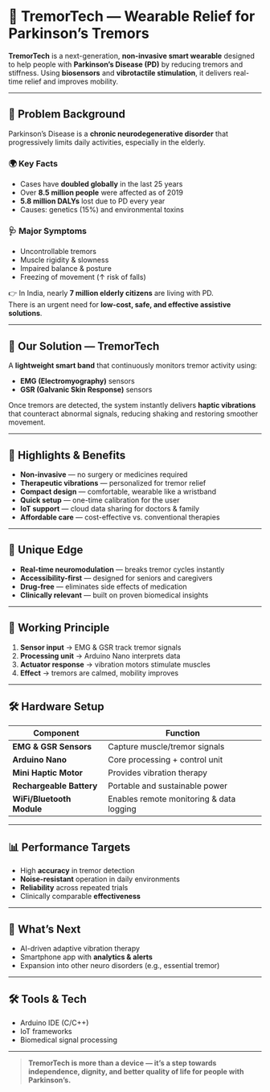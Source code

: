 # 🧬 TremorTech — Wearable Relief for Parkinson’s Tremors  

**TremorTech** is a next-generation, **non-invasive smart wearable** designed to help people with **Parkinson’s Disease (PD)** by reducing tremors and stiffness. Using **biosensors** and **vibrotactile stimulation**, it delivers real-time relief and improves mobility.  

---

## 📌 Problem Background  

Parkinson’s Disease is a **chronic neurodegenerative disorder** that progressively limits daily activities, especially in the elderly.  

### 🌍 Key Facts
- Cases have **doubled globally** in the last 25 years  
- Over **8.5 million people** were affected as of 2019  
- **5.8 million DALYs** lost due to PD every year  
- Causes: genetics (15%) and environmental toxins  

### 🩺 Major Symptoms
- Uncontrollable tremors  
- Muscle rigidity & slowness  
- Impaired balance & posture  
- Freezing of movement (↑ risk of falls)  

👉 In India, nearly **7 million elderly citizens** are living with PD.  
There is an urgent need for **low-cost, safe, and effective assistive solutions**.  

---

## 🚀 Our Solution — TremorTech  

A **lightweight smart band** that continuously monitors tremor activity using:  
- **EMG (Electromyography)** sensors  
- **GSR (Galvanic Skin Response)** sensors  

Once tremors are detected, the system instantly delivers **haptic vibrations** that counteract abnormal signals, reducing shaking and restoring smoother movement.  

---

## 🌟 Highlights & Benefits  

- **Non-invasive** — no surgery or medicines required  
- **Therapeutic vibrations** — personalized for tremor relief  
- **Compact design** — comfortable, wearable like a wristband  
- **Quick setup** — one-time calibration for the user  
- **IoT support** — cloud data sharing for doctors & family  
- **Affordable care** — cost-effective vs. conventional therapies  

---

## 🎯 Unique Edge  

- **Real-time neuromodulation** — breaks tremor cycles instantly  
- **Accessibility-first** — designed for seniors and caregivers  
- **Drug-free** — eliminates side effects of medication  
- **Clinically relevant** — built on proven biomedical insights  

---

## 🔬 Working Principle  

1. **Sensor input** → EMG & GSR track tremor signals  
2. **Processing unit** → Arduino Nano interprets data  
3. **Actuator response** → vibration motors stimulate muscles  
4. **Effect** → tremors are calmed, mobility improves  

---

## 🛠 Hardware Setup  

| Component                   | Function                                  |
|-----------------------------|-------------------------------------------|
| **EMG & GSR Sensors**      | Capture muscle/tremor signals             |
| **Arduino Nano**           | Core processing + control unit            |
| **Mini Haptic Motor**      | Provides vibration therapy                |
| **Rechargeable Battery**   | Portable and sustainable power            |
| **WiFi/Bluetooth Module**  | Enables remote monitoring & data logging  |

---

## 📊 Performance Targets  

- High **accuracy** in tremor detection  
- **Noise-resistant** operation in daily environments  
- **Reliability** across repeated trials  
- Clinically comparable **effectiveness**  

---

## 🔮 What’s Next  

- AI-driven adaptive vibration therapy  
- Smartphone app with **analytics & alerts**  
- Expansion into other neuro disorders (e.g., essential tremor)  

---

## 🛠 Tools & Tech  

- Arduino IDE (C/C++)  
- IoT frameworks  
- Biomedical signal processing  

---

> **TremorTech is more than a device — it’s a step towards independence, dignity, and better quality of life for people with Parkinson’s.**
